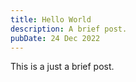 ```yaml
---
title: Hello World
description: A brief post.
pubDate: 24 Dec 2022
---
```


This is a just a brief post.
